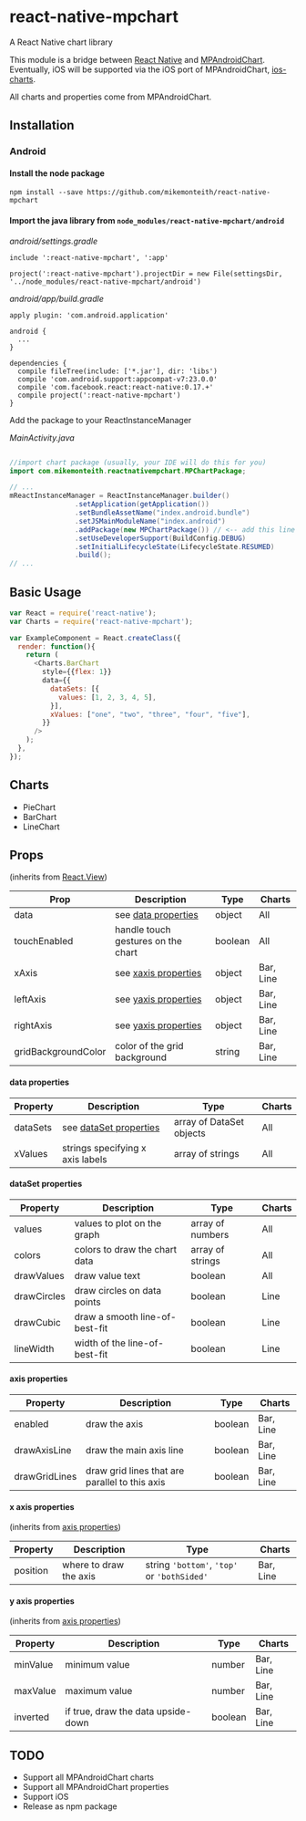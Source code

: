 # react-native-mpchart

A React Native chart library

This module is a bridge between [React Native](https://facebook.github.io/react-native/) and [MPAndroidChart](https://github.com/PhilJay/MPAndroidChart). Eventually, iOS will be supported via the iOS port of MPAndroidChart, [ios-charts](https://github.com/danielgindi/ios-charts).

All charts and properties come from MPAndroidChart.

## Installation

### Android

#### Install the node package

`npm install --save https://github.com/mikemonteith/react-native-mpchart`

#### Import the java library from `node_modules/react-native-mpchart/android`

*android/settings.gradle*
```
include ':react-native-mpchart', ':app'

project(':react-native-mpchart').projectDir = new File(settingsDir, '../node_modules/react-native-mpchart/android')
```

*android/app/build.gradle*
```
apply plugin: 'com.android.application'

android {
  ...
}

dependencies {
  compile fileTree(include: ['*.jar'], dir: 'libs')
  compile 'com.android.support:appcompat-v7:23.0.0'
  compile 'com.facebook.react:react-native:0.17.+'
  compile project(':react-native-mpchart')
}

```

Add the package to your ReactInstanceManager

*MainActivity.java*
```java

//import chart package (usually, your IDE will do this for you)
import com.mikemonteith.reactnativempchart.MPChartPackage;

// ...
mReactInstanceManager = ReactInstanceManager.builder()
                .setApplication(getApplication())
                .setBundleAssetName("index.android.bundle")
                .setJSMainModuleName("index.android")
                .addPackage(new MPChartPackage()) // <-- add this line
                .setUseDeveloperSupport(BuildConfig.DEBUG)
                .setInitialLifecycleState(LifecycleState.RESUMED)
                .build();
// ...
```

## Basic Usage

```js
var React = require('react-native');
var Charts = require('react-native-mpchart');

var ExampleComponent = React.createClass({
  render: function(){
    return (
      <Charts.BarChart
        style={{flex: 1}}
        data={{
          dataSets: [{
            values: [1, 2, 3, 4, 5],
          }],
          xValues: ["one", "two", "three", "four", "five"],
        }}
      />
    );
  },
});
```

## Charts

* PieChart
* BarChart
* LineChart

## Props
(inherits from [React.View](https://facebook.github.io/react-native/docs/view.html#props))

| Prop | Description | Type | Charts |
|------|-------------|------|--------|
| data | see [data properties](#data-properties) | object | All
| touchEnabled | handle touch gestures on the chart | boolean | All
| xAxis | see [xaxis properties](#x-axis-properties) | object | Bar, Line
| leftAxis | see [yaxis properties](#y-axis-properties) | object | Bar, Line
| rightAxis | see [yaxis properties](#y-axis-properties) | object | Bar, Line
| gridBackgroundColor | color of the grid background | string | Bar, Line

#### data properties

| Property | Description | Type | Charts |
|----------|-------------|------|--------|
| dataSets | see [dataSet properties](#dataSet-properties) | array of DataSet objects | All |
| xValues | strings specifying x axis labels | array of strings | All |

#### dataSet properties

| Property | Description | Type | Charts |
|----------|-------------|------|--------|
| values | values to plot on the graph | array of numbers | All
| colors | colors to draw the chart data | array of strings | All
| drawValues | draw value text | boolean | All
| drawCircles | draw circles on data points | boolean | Line
| drawCubic | draw a smooth line-of-best-fit | boolean | Line
| lineWidth | width of the line-of-best-fit | boolean | Line

#### axis properties

| Property | Description | Type | Charts |
|----------|-------------|------|--------|
| enabled | draw the axis | boolean | Bar, Line |
| drawAxisLine | draw the main axis line | boolean | Bar, Line
| drawGridLines | draw grid lines that are parallel to this axis | boolean | Bar, Line

#### x axis properties
(inherits from [axis properties](#axis-properties))

| Property | Description | Type | Charts |
|----------|-------------|------|--------|
| position | where to draw the axis | string `'bottom'`, `'top'` or `'bothSided'` | Bar, Line

#### y axis properties
(inherits from [axis properties](#axis-properties))

| Property | Description | Type | Charts |
|----------|-------------|------|--------|
| minValue | minimum value | number | Bar, Line
| maxValue | maximum value | number | Bar, Line
| inverted | if true, draw the data upside-down | boolean | Bar, Line


## TODO

* Support all MPAndroidChart charts
* Support all MPAndroidChart properties
* Support iOS
* Release as npm package
